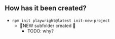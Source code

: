 ## How has it been created?
* `npm init playwright@latest init-new-project`
  * 👀NEW subfolder created 👀
    * TODO: why?
